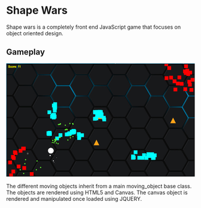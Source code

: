 # Shape Wars

Shape wars is a completely front end JavaScript game that focuses on object oriented design.  


## Gameplay
![gameplay](https://github.com/jordvnkm/shape_wars/blob/master/images/shape_wars_screenshot.png)

The different moving objects inherit from a main moving_object base class.  The objects are rendered using HTML5 and Canvas.  The canvas object is rendered and manipulated once loaded using JQUERY.
